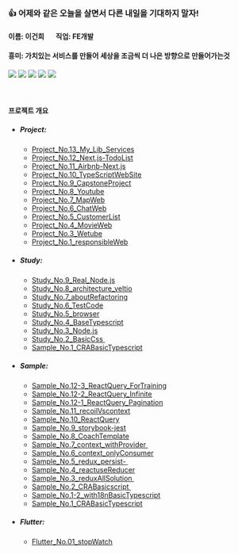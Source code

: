### 👍  어제와 같은 오늘을 살면서 다른 내일을 기대하지 말자!
<h4>
    이름: 이건희 &nbsp;&nbsp;&nbsp;&nbsp;&nbsp;&nbsp;직업: FE개발
</h4>    
<h4>흥미: 가치있는 서비스를 만들어 세상을 조금씩 더 나은 방향으로 만들어가는것</h4>

<div>
<img src="https://img.shields.io/badge/HTML5-E34F26?style=flat-square&logo=HTML5&logoColor=white"/>
<img src="https://img.shields.io/badge/CSS3-1572B6?style=flat-square&logo=CSS3&logoColor=white"/>
<img src="https://img.shields.io/badge/JavaScript-F7DF1E?style=flat-square&logo=JavaScript&logoColor=white"/>
<img src="https://img.shields.io/badge/TypeScript-3178C6?style=flat-square&logo=TypeScript&logoColor=white"/>
<img src="https://img.shields.io/badge/React-61DAFB?style=flat-square&logo=React&logoColor=white"/>
</div> 
<br/>

<!-- [![Top Langs](https://github-readme-stats.vercel.app/api/top-langs/?username=Leegunhee777)](https://github.com/anuraghazra/github-readme-stats) -->


<br/>
<h4>프로젝트 개요</h4>
<ul>
     <li><h5>Project:</h5>
        <ul>
         <a href="https://github.com/Leegunhee777/Project_No.13_My_Lib_Services"><li>Project_No.13_My_Lib_Services</li></a>
         <a href="https://github.com/Leegunhee777/Project_No.12_Next.js-TodoList"><li>Project_No.12_Next.js-TodoList</li></a>
         <a href="https://github.com/Leegunhee777/Project_No.11_Airbnb-Next.js"><li>Project_No.11_Airbnb-Next.js</li></a>
         <a href="https://github.com/Leegunhee777/Project_No.10_TypeScriptWebSite"><li>Project_No.10_TypeScriptWebSite</li></a>
         <a href="https://github.com/Leegunhee777/Project_No.9_CapstoneProject"><li>Project_No.9_CapstoneProject</li></a>
         <a href="https://github.com/Leegunhee777/Project_No.8_Youtube"><li>Project_No.8_Youtube</li></a>
         <a href="https://github.com/Leegunhee777/Project_No.7_MapWeb"><li>Project_No.7_MapWeb</li></a>
         <a href="https://github.com/Leegunhee777/Project_No.6_ChatWeb"><li>Project_No.6_ChatWeb</li></a>
         <a href="https://github.com/Leegunhee777/Project_No.5_CustomerList"><li>Project_No.5_CustomerList</li></a>
         <a href="https://github.com/Leegunhee777/Project_No.4_MovieWeb"><li>Project_No.4_MovieWeb</li></a>
         <a href="https://github.com/Leegunhee777/Project_No.3_Wetube"><li>Project_No.3_Wetube</li></a>
         <a href="https://github.com/Leegunhee777/Project_No.1_responsibleWeb"><li>Project_No.1_responsibleWeb</li></a>  
        </ul>
    </li>
    <li>
       <h5>Study:</h5>
         <ul>
             <a href="https://github.com/Leegunhee777/Study_No.9_Real_Node.js"><li>Study_No.9_Real_Node.js</li></a>
             <a href="https://github.com/Leegunhee777/Study_No.8_architecture_veltio"><li>Study_No.8_architecture_veltio</li></a>
             <a href="https://github.com/Leegunhee777/Study_No.7_aboutRefactoring"><li>Study_No.7_aboutRefactoring</li></a>
             <a href="https://github.com/Leegunhee777/Study_No.6_TestCode"><li>Study_No.6_TestCode</li></a>
             <a href="https://github.com/Leegunhee777/Study_No.5_browser"><li>Study_No.5_browser</li></a>
             <a href="https://github.com/Leegunhee777/Study_No.4_BaseTypescript"><li>Study_No.4_BaseTypescript</li></a>
             <a href="https://github.com/Leegunhee777/Study_No.3_Node.js"><li>Study_No.3_Node.js</li></a>
             <a href="https://github.com/Leegunhee777/Study_No.2_BasicCss"><li>Study_No.2_BasicCss </li></a>
             <a href="https://github.com/Leegunhee777/Study_No.1_BasicScript"><li>Sample_No.1_CRABasicTypescript</li></a>
        </ul>
    </li>
        <li>
       <h5>Sample:</h5>
         <ul>
              <a href="https://github.com/Leegunhee777/Sample_No.12-3_ReactQuery_ForTraining"><li>Sample_No.12-3_ReactQuery_ForTraining</li></a>
              <a href="https://github.com/Leegunhee777/Sample_No.12-2_ReactQuery_Infinite"><li>Sample_No.12-2_ReactQuery_Infinite</li></a>
              <a href="https://github.com/Leegunhee777/Sample_No.12-1_ReactQuery_Pagination"><li>Sample_No.12-1_ReactQuery_Pagination</li></a>
             <a href="https://github.com/Leegunhee777/Sample_No.11_recoilVscontext"><li>Sample_No.11_recoilVscontext</li></a>
             <a href="https://github.com/Leegunhee777/Sample_No.10_ReactQuery"><li>Sample_No.10_ReactQuery</li></a>
             <a href="https://github.com/Leegunhee777/Sample_No.9_storybook-jest"><li>Sample_No.9_storybook-jest</li></a>
             <a href="https://github.com/Leegunhee777/Sample_No.8_CoachTemplate"><li>Sample_No.8_CoachTemplate</li></a>
             <a href="https://github.com/Leegunhee777/Sample_No.7_context_withProvider"><li>Sample_No.7_context_withProvider </li></a>
             <a href="https://github.com/Leegunhee777/Sample_No.6_context_onlyConsumer"><li>Sample_No.6_context_onlyConsumer</li></a>
             <a href="https://github.com/Leegunhee777/Sample_No.5_redux_persist-"><li>Sample_No.5_redux_persist- </li></a>
             <a href="https://github.com/Leegunhee777/Sample_No.4_reactuseReducer"><li>Sample_No.4_reactuseReducer</li></a>
             <a href="https://github.com/Leegunhee777/Sample_No.3_reduxAllSolution"><li>Sample_No.3_reduxAllSolution </li></a>
             <a href="https://github.com/Leegunhee777/Sample_No.2_CRABasicscript"><li>Sample_No.2_CRABasicscript </li></a>
             <a href="https://github.com/Leegunhee777/Sample_No.1-2_with18nBasicTypescript"><li>Sample_No.1-2_with18nBasicTypescript</li></a>
             <a href="https://github.com/Leegunhee777/Sample_No.1_CRABasicTypescript"><li>Sample_No.1_CRABasicTypescript</li></a>
        </ul>
    </li>
     <li>
       <h5>Flutter:</h5>
         <ul>
              <a href="https://github.com/Leegunhee777/Flutter_No.01_stopWatch"><li>Flutter_No.01_stopWatch</li></a>
        </ul>
    </li>
</ul>


<!--
**Leegunhee777/Leegunhee777** is a ✨ _special_ ✨ repository because its `README.md` (this file) appears on your GitHub profile.


Here are some ideas to get you started:

- 🔭 I’m currently working on ...
- 🌱 I’m currently learning ...
- 👯 I’m looking to collaborate on ...
- 🤔 I’m looking for help with ...
- 💬 Ask me about ...
- 📫 How to reach me: ...
- 😄 Pronouns: ...
- ⚡ Fun fact: ...
-->
